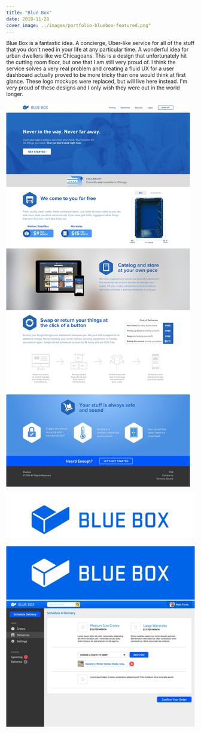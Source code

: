 ```yaml
---
title: "Blue Box"
date: 2018-11-28
cover_image: ../images/portfolio-bluebox-featured.png"
---
```


Blue Box is a fantastic idea. A concierge, Uber-like service for all of the stuff that you don't need in your life at any particular time. A wonderful idea for urban dwellers like we Chicagoans. This is a design that unfortunately hit the cutting room floor, but one that I am still very proud of. I think the service solves a very real problem and creating a fluid UX for a user dashboard actually proved to be more tricky than one would think at first glance. These logo mockups were replaced, but will live here instead. I'm very proud of these designs and I only wish they were out in the world longer.

![](../images/portfolio-bluebox1.jpg)

![](../images/portfolio-bluebox-logo.jpg) ![](../images/portfolio-bluebox2.jpg)
